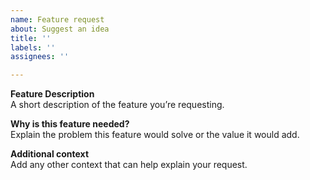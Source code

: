```yaml
---
name: Feature request
about: Suggest an idea
title: ''
labels: ''
assignees: ''

---
```


**Feature Description**  
A short description of the feature you’re requesting.

**Why is this feature needed?**  
Explain the problem this feature would solve or the value it would add.

**Additional context**  
Add any other context that can help explain your request.
